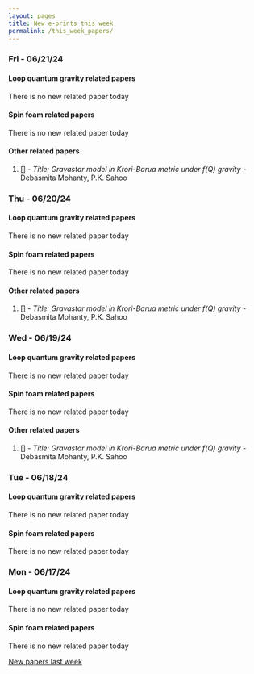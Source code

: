 ```yaml
---
layout: pages
title: New e-prints this week
permalink: /this_week_papers/
---
```




### Fri - 06/21/24

#### Loop quantum gravity related papers

There is no new related paper today 

#### Spin foam related papers

There is no new related paper today 



#### Other related papers

1. [[]](https://arxiv.org/abs/) - *Title:
          Gravastar model in Krori-Barua metric under $f(Q)$ gravity* - Debasmita Mohanty, P.K. Sahoo



### Thu - 06/20/24

#### Loop quantum gravity related papers

There is no new related paper today 

#### Spin foam related papers

There is no new related paper today 



#### Other related papers

1. [[]](https://arxiv.org/abs/) - *Title:
          Gravastar model in Krori-Barua metric under $f(Q)$ gravity* - Debasmita Mohanty, P.K. Sahoo



### Wed - 06/19/24

#### Loop quantum gravity related papers

There is no new related paper today 

#### Spin foam related papers

There is no new related paper today 



#### Other related papers

1. [[]](https://arxiv.org/abs/) - *Title:
          Gravastar model in Krori-Barua metric under $f(Q)$ gravity* - Debasmita Mohanty, P.K. Sahoo



### Tue - 06/18/24

#### Loop quantum gravity related papers

There is no new related paper today 

#### Spin foam related papers

There is no new related paper today 

### Mon - 06/17/24

#### Loop quantum gravity related papers

There is no new related paper today 

#### Spin foam related papers

There is no new related paper today 




[New papers last week]({{site.url}}/archived/weekly/pre-prints/2024/06/17/archived_weekly_papers.html)